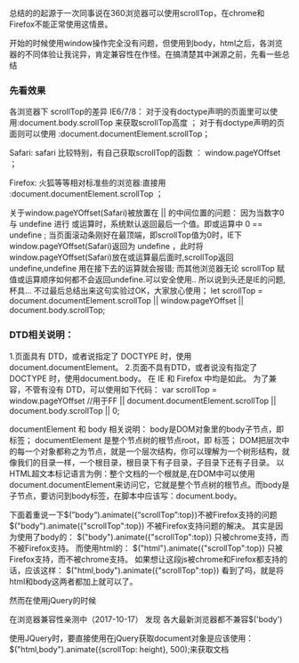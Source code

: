 总结的的起源于一次同事说在360浏览器可以使用scrollTop，在chrome和Firefox不能正常使用这情景。

开始的时候使用window操作完全没有问题，但使用到body，html之后，各浏览器的不同体验让我诧异，肯定兼容性在作怪。在搞清楚其中渊源之前，先看一些总结

<h3 class="border-solid-left">
先看效果
</h3>

<script async src="//jsfiddle.net/CHOVitaminL/8tu7tgvm/6/embed/"></script>

各浏览器下 scrollTop的差异
IE6/7/8：
对于没有doctype声明的页面里可以使用:document.body.scrollTop 来获取scrollTop高度 ；
对于有doctype声明的页面则可以使用 :document.documentElement.scrollTop；

Safari:
safari 比较特别，有自己获取scrollTop的函数 ： window.pageYOffset ；

Firefox:
火狐等等相对标准些的浏览器:直接用 :document.documentElement.scrollTop ；

关于window.pageYOffset(Safari)被放置在 || 的中间位置的问题：
因为当数字0 与 undefine 进行 或运算时，系统默认返回最后一个值。即或运算中 0 == undefine ;
当页面滚动条刚好在最顶端，即scrollTop值为0时，IE下window.pageYOffset(Safari)返回为 undefine ，此时将window.pageYOffset(Safari)放在或运算最后面时,scrollTop返回undefine,undefine 用在接下去的运算就会报错;
而其他浏览器无论 scrollTop 赋值或运算顺序如何都不会返回undefine.可以安全使用..
所以说到头还是IE的问题,杯具…
不过最后总结出来这句实验过OK，大家放心使用；
let scrollTop = document.documentElement.scrollTop || window.pageYOffset || document.body.scrollTop;

<h3 class="border-solid-left">
DTD相关说明：
</h3>

1.页面具有 DTD，或者说指定了 DOCTYPE 时，使用document.documentElement。
2.页面不具有DTD，或者说没有指定了 DOCTYPE 时，使用document.body。
在 IE 和 Firefox 中均是如此。
为了兼容，不管有没有 DTD，可以使用如下代码：
var scrollTop = window.pageYOffset  //用于FF
                || document.documentElement.scrollTop
                || document.body.scrollTop
                || 0;

documentElement 和 body 相关说明：
body是DOM对象里的body子节点，即 <body> 标签；
documentElement 是整个节点树的根节点root，即<html> 标签；
DOM把层次中的每一个对象都称之为节点，就是一个层次结构，你可以理解为一个树形结构，就像我们的目录一样，一个根目录，根目录下有子目录，子目录下还有子目录。
以HTML超文本标记语言为例：整个文档的一个根就是,在DOM中可以使用document.documentElement来访问它，它就是整个节点树的根节点。而body是子节点，要访问到body标签，在脚本中应该写：document.body。

下面着重说一下$(”body“).animate({“scrollTop”:top})不被Firefox支持的问题
$("body").animate({"scrollTop":top})
不被Firefox支持问题的解决。
其实是因为使用了body的：
$("body").animate({"scrollTop":top})
只被chrome支持，而不被Firefox支持。
而使用html的：
$("html").animate({"scrollTop":top})
只被Firefox支持，而不被chrome支持。
如果想让这段js被chrome和Firefox都支持的话，应该这样：
$("html,body").animate({"scrollTop":top})
看到了吗，就是将html和body这两者都加上就可以了。

然而在使用jQuery的时候

在浏览器兼容性亲测中（2017-10-17）
发现
各大最新浏览器都不兼容$('body')

使用JQuery时，要直接使用在jQuery获取document对象是应该使用：$("html,body").animate({scrollTop: height}, 500);来获取文档
